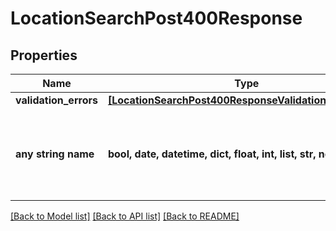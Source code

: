 # LocationSearchPost400Response


## Properties
Name | Type | Description | Notes
------------ | ------------- | ------------- | -------------
**validation_errors** | [**[LocationSearchPost400ResponseValidationErrorsInner]**](LocationSearchPost400ResponseValidationErrorsInner.md) |  | 
**any string name** | **bool, date, datetime, dict, float, int, list, str, none_type** | any string name can be used but the value must be the correct type | [optional]

[[Back to Model list]](../README.md#documentation-for-models) [[Back to API list]](../README.md#documentation-for-api-endpoints) [[Back to README]](../README.md)


